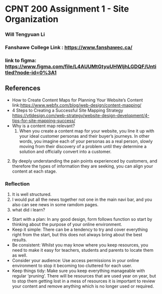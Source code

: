 # CPNT 200 Assignment 1 - Site Organization
### Will Tengyuan Li
### Fanshawe College Link : https://www.fanshawec.ca/
### link to figma: https://www.figma.com/file/L4AUUMtGtyuUHWljhLGDQF/Untitled?node-id=0%3A1
## References
- How to Create Content Maps for Planning Your Website’s Content link:https://www.webfx.com/blog/web-design/content-mapping/
- 4 Steps to Creating a Successful Site Mapping Strategy https://vtldesign.com/web-strategy/website-design-development/4-tips-for-site-mapping-success/
- Why is a content map relevant?
  1. When you create a content map for your website, you line it up with your ideal customer personas and their buyer’s journeys. In other words, you imagine each of your personas as a real person, slowly moving from their discovery of a problem until they determine a solution and officially convert into a customer.

 2. By deeply understanding the pain points experienced by customers, and therefore the types of information they are seeking, you can align your content at each stage.
### Reflection
1. It is well structured.
2. I would put all the news together not one in the main navi bar, and you also can see news in some ramdom pages.
3. what did i learn?
- Start with a plan: In any good design, form follows function so start by thinking about the purpose of your online environment.
- Keep it simple: There can be a tendency to try and cover everything right from the start, but this does not always bring about the best results.
- Be consistent: Whilst you may know where you keep resources, you need to make it easy for teachers, students and parents to locate them as well.
- Consider your audience: Use access permissions in your online environment to stop it becoming too cluttered for each user. 
- Keep things tidy: Make sure you keep everything manageable with regular ‘pruning’. There will be resources that are used year on year, but to stop them getting lost in a mess of resources it is important to review your content and remove anything which is no longer used or required.